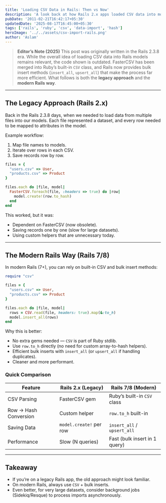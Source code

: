 ```yaml
---
title: 'Loading CSV Data in Rails: Then vs Now'
description: 'A look back at how Rails 2.x apps loaded CSV data into models, and how modern Rails apps can do it more efficiently today.'
pubDate: '2011-02-21T16:42:17+05:30'
updatedDate: '2025-08-17T16:45:00+05:30'
tags: ['rails', 'ruby', 'csv', 'data-import', 'hash']
heroImage: '../../assets/csv-import-rails.png'
author: 'Aslam'
---
```


> **Editor’s Note (2025)**
> This post was originally written in the Rails 2.3.8 era. While the overall idea of loading CSV data into Rails models remains relevant, the code shown is outdated. FasterCSV has been merged into Ruby’s built-in `CSV` class, and Rails now provides bulk insert methods (`insert_all`, `upsert_all`) that make the process far more efficient.
> What follows is both the **legacy approach** and the **modern Rails way**.

---

## The Legacy Approach (Rails 2.x)

Back in the Rails 2.3.8 days, when we needed to load data from multiple files into our models. Each file represented a dataset, and every row needed to be mapped to attributes in the model.

Example workflow:

1. Map file names to models.
2. Iterate over rows in each CSV.
3. Save records row by row.

```ruby
files = {
  "users.csv" => User,
  "products.csv" => Product
}

files.each do |file, model|
  FasterCSV.foreach(file, :headers => true) do |row|
    model.create!(row.to_hash)
  end
end
```

This worked, but it was:

- Dependent on FasterCSV (now obsolete).
- Saving records one by one (slow for large datasets).
- Using custom helpers that are unnecessary today.

---

## The Modern Rails Way (Rails 7/8)

In modern Rails (7+), you can rely on built-in CSV and bulk insert methods:

```ruby
require "csv"

files = {
  "users.csv" => User,
  "products.csv" => Product
}

files.each do |file, model|
  rows = CSV.read(file, headers: true).map(&:to_h)
  model.insert_all(rows)
end
```

Why this is better:

- No extra gems needed — `CSV` is part of Ruby stdlib.
- Use `row.to_h` directly (no need for custom array-to-hash helpers).
- Efficient bulk inserts with `insert_all` (or `upsert_all` if handling duplicates).
- Cleaner and more performant.

### Quick Comparison

| Feature               | Rails 2.x (Legacy)      | Rails 7/8 (Modern)            |
| --------------------- | ----------------------- | ----------------------------- |
| CSV Parsing           | FasterCSV gem           | Ruby’s built-in `CSV` class   |
| Row → Hash Conversion | Custom helper           | `row.to_h` built-in           |
| Saving Data           | `model.create!` per row | `insert_all` / `upsert_all`   |
| Performance           | Slow (N queries)        | Fast (bulk insert in 1 query) |

---

## Takeaway

- If you’re on a legacy Rails app, the old approach might look familiar.
- On modern Rails, always use `CSV` + bulk inserts.
- Even better, for very large datasets, consider background jobs (Sidekiq/Resque) to process imports asynchronously.
